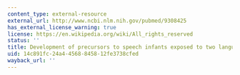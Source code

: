 ```yaml
---
content_type: external-resource
external_url: http://www.ncbi.nlm.nih.gov/pubmed/9308425
has_external_license_warning: true
license: https://en.wikipedia.org/wiki/All_rights_reserved
status: ''
title: Development of precursors to speech infants exposed to two languages
uid: 14c891fc-24a4-4568-8458-12fe3738cfed
wayback_url: ''
---
```

